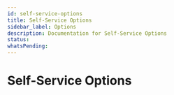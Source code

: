 ```yaml
---
id: self-service-options
title: Self-Service Options
sidebar_label: Options
description: Documentation for Self-Service Options
status: 
whatsPending: 
---
```


# Self-Service Options

